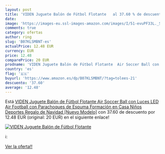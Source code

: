 ```yaml
---
layout: post
title: 'VIDEN Juguete Balón de Fútbol Flotante   al 37.60 % de descuento'
date: 
image: 'https://images-eu.ssl-images-amazon.com/images/I/51-evuPF33L._SL200_.jpg'
comments: true
category: ofertas
author: ring
slug: 'B07KLSMBNT-es'
actualPrice: 12.48 EUR
currency: EUR
price: 12.48
comparePrice: 20 EUR
prodname: 'VIDEN Juguete Balón de Fútbol Flotante  Air Soccer Ball con Luces LED  Air Football con Parachoques de Espuma  Formación en Casa  Niños Deportes Regalo de Navidad [Nuevo Modelo]'
country: 'es'
flag: '🇪🇸'
buyurl: 'https://www.amazon.es/dp/B07KLSMBNT/?tag=tolees-21'
descuento: '37.60'
average: '12.48'
---
```


Está [VIDEN Juguete Balón de Fútbol Flotante  Air Soccer Ball con Luces LED  Air Football con Parachoques de Espuma  Formación en Casa  Niños Deportes Regalo de Navidad [Nuevo Modelo]](https://www.amazon.es/dp/B07KLSMBNT/?tag=tolees-21) con 37.60 de descuento por 12.48 EUR (original: 20 EUR) en el siguiente enlace!

[![VIDEN Juguete Balón de Fútbol Flotante  ](https://images-eu.ssl-images-amazon.com/images/I/51-evuPF33L._SL200_.jpg)](https://www.amazon.es/dp/B07KLSMBNT/?tag=tolees-21)

ℹ️:


[Ver la oferta!!](https://www.amazon.es/dp/B07KLSMBNT/?tag=tolees-21)
